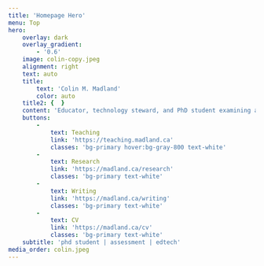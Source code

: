 ```yaml
---
title: 'Homepage Hero'
menu: Top
hero:
    overlay: dark
    overlay_gradient:
        - '0.6'
    image: colin-copy.jpeg
    alignment: right
    text: auto
    title:
        text: 'Colin M. Madland'
        color: auto
    title2: {  }
    content: 'Educator, technology steward, and PhD student examining assessment in online higher education at the University of Victoria.'
    buttons:
        -
            text: Teaching
            link: 'https://teaching.madland.ca'
            classes: 'bg-primary hover:bg-gray-800 text-white'
        -
            text: Research
            link: 'https://madland.ca/research'
            classes: 'bg-primary text-white'
        -
            text: Writing
            link: 'https://madland.ca/writing'
            classes: 'bg-primary text-white'
        -
            text: CV
            link: 'https://madland.ca/cv'
            classes: 'bg-primary text-white'
    subtitle: 'phd student | assessment | edtech'
media_order: colin.jpeg
---
```

